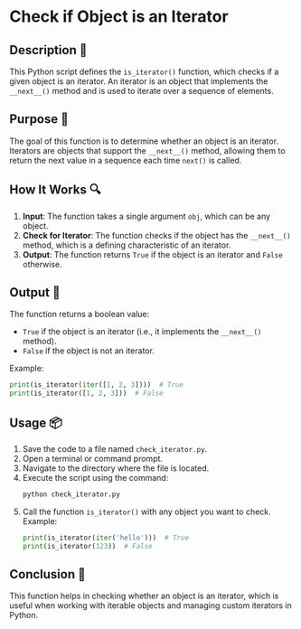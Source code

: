 # Check if Object is an Iterator

## Description 📝

This Python script defines the `is_iterator()` function, which checks if a given object is an iterator.
An iterator is an object that implements the `__next__()` method and is used to iterate over a sequence of elements.

## Purpose 🎯

The goal of this function is to determine whether an object is an iterator.
Iterators are objects that support the `__next__()` method, allowing them to return the next value in a sequence each time `next()` is called.

## How It Works 🔍

1. **Input**: The function takes a single argument `obj`, which can be any object.
2. **Check for Iterator**: The function checks if the object has the `__next__()` method, which is a defining characteristic of an iterator.
3. **Output**: The function returns `True` if the object is an iterator and `False` otherwise.

## Output 📜

The function returns a boolean value:

-   `True` if the object is an iterator (i.e., it implements the `__next__()` method).
-   `False` if the object is not an iterator.

Example:

```python
print(is_iterator(iter([1, 2, 3])))  # True
print(is_iterator([1, 2, 3]))  # False
```

## Usage 📦

1. Save the code to a file named `check_iterator.py`.
2. Open a terminal or command prompt.
3. Navigate to the directory where the file is located.
4. Execute the script using the command:
    ```python
    python check_iterator.py
    ```
5. Call the function `is_iterator()` with any object you want to check.
   Example:
    ```python
    print(is_iterator(iter('hello')))  # True
    print(is_iterator(123))  # False
    ```

## Conclusion 🚀

This function helps in checking whether an object is an iterator, which is useful when working with iterable objects and managing custom iterators in Python.
